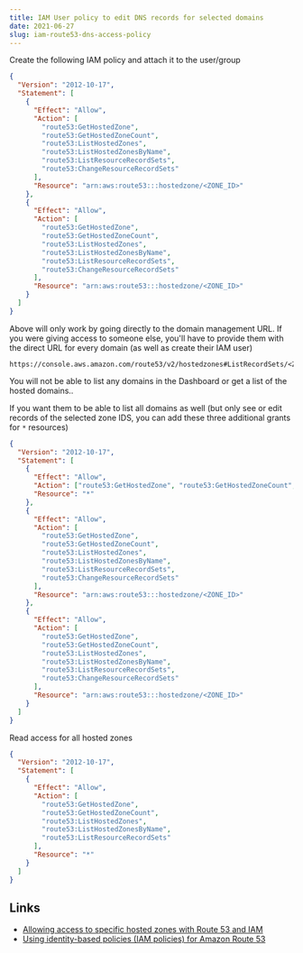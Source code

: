 ```yaml
---
title: IAM User policy to edit DNS records for selected domains
date: 2021-06-27
slug: iam-route53-dns-access-policy
---
```


Create the following IAM policy and attach it to the user/group

```json
{
  "Version": "2012-10-17",
  "Statement": [
    {
      "Effect": "Allow",
      "Action": [
        "route53:GetHostedZone",
        "route53:GetHostedZoneCount",
        "route53:ListHostedZones",
        "route53:ListHostedZonesByName",
        "route53:ListResourceRecordSets",
        "route53:ChangeResourceRecordSets"
      ],
      "Resource": "arn:aws:route53:::hostedzone/<ZONE_ID>"
    },
    {
      "Effect": "Allow",
      "Action": [
        "route53:GetHostedZone",
        "route53:GetHostedZoneCount",
        "route53:ListHostedZones",
        "route53:ListHostedZonesByName",
        "route53:ListResourceRecordSets",
        "route53:ChangeResourceRecordSets"
      ],
      "Resource": "arn:aws:route53:::hostedzone/<ZONE_ID>"
    }
  ]
}
```

Above will only work by going directly to the domain management URL. If you were giving access to someone else, you'll have to provide them with the direct URL for every domain (as well as create their IAM user)

```
https://console.aws.amazon.com/route53/v2/hostedzones#ListRecordSets/<ZONE_ID>
```

You will not be able to list any domains in the Dashboard or get a list of the hosted domains..

If you want them to be able to list all domains as well (but only see or edit records of the selected zone IDS, you can add these three additional grants for `*` resources)

```json
{
  "Version": "2012-10-17",
  "Statement": [
    {
      "Effect": "Allow",
      "Action": ["route53:GetHostedZone", "route53:GetHostedZoneCount", "route53:ListHostedZonesByName"],
      "Resource": "*"
    },
    {
      "Effect": "Allow",
      "Action": [
        "route53:GetHostedZone",
        "route53:GetHostedZoneCount",
        "route53:ListHostedZones",
        "route53:ListHostedZonesByName",
        "route53:ListResourceRecordSets",
        "route53:ChangeResourceRecordSets"
      ],
      "Resource": "arn:aws:route53:::hostedzone/<ZONE_ID>"
    },
    {
      "Effect": "Allow",
      "Action": [
        "route53:GetHostedZone",
        "route53:GetHostedZoneCount",
        "route53:ListHostedZones",
        "route53:ListHostedZonesByName",
        "route53:ListResourceRecordSets",
        "route53:ChangeResourceRecordSets"
      ],
      "Resource": "arn:aws:route53:::hostedzone/<ZONE_ID>"
    }
  ]
}
```

Read access for all hosted zones

```json
{
  "Version": "2012-10-17",
  "Statement": [
    {
      "Effect": "Allow",
      "Action": [
        "route53:GetHostedZone",
        "route53:GetHostedZoneCount",
        "route53:ListHostedZones",
        "route53:ListHostedZonesByName",
        "route53:ListResourceRecordSets"
      ],
      "Resource": "*"
    }
  ]
}
```

## Links

- [Allowing access to specific hosted zones with Route 53 and IAM](https://www.culturefoundry.com/cultivate/technology/allowing-access-to-specific-hosted-zones-with-route-53-and-iam/)
- [Using identity-based policies (IAM policies) for Amazon Route 53](https://docs.aws.amazon.com/Route53/latest/DeveloperGuide/access-control-managing-permissions.html)
